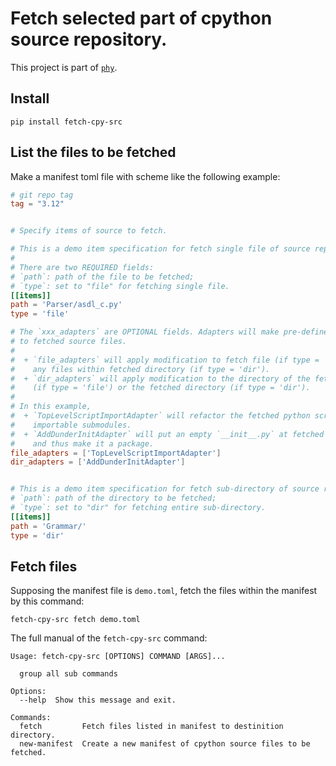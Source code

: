 # Fetch selected part of cpython source repository.

This project is part of [`phy`](https://github.com/phy-precompiler).

## Install

```shell
pip install fetch-cpy-src
```


## List the files to be fetched 

Make a manifest toml file with scheme like the following example:

```toml
# git repo tag
tag = "3.12"


# Specify items of source to fetch.

# This is a demo item specification for fetch single file of source repo.
#
# There are two REQUIRED fields:
# `path`: path of the file to be fetched;
# `type`: set to "file" for fetching single file.
[[items]]
path = 'Parser/asdl_c.py'
type = 'file'

# The `xxx_adapters` are OPTIONAL fields. Adapters will make pre-defined modification
# to fetched source files. 
#
#  + `file_adapters` will apply modification to fetch file (if type = 'file') or 
#    any files within fetched directory (if type = 'dir').
#  + `dir_adapters` will apply modification to the directory of the fetched file 
#    (if type = 'file') or the fetched directory (if type = 'dir').
# 
# In this example, 
#  + `TopLevelScriptImportAdapter` will refactor the fetched python script file to 
#    importable submodules.
#  + `AddDunderInitAdapter` will put an empty `__init__.py` at fetched directory, 
#    and thus make it a package.
file_adapters = ['TopLevelScriptImportAdapter']
dir_adapters = ['AddDunderInitAdapter']


# This is a demo item specification for fetch sub-directory of source repo.
# `path`: path of the directory to be fetched;
# `type`: set to "dir" for fetching entire sub-directory.
[[items]]
path = 'Grammar/'
type = 'dir'


```

## Fetch files 

Supposing the manifest file is `demo.toml`, fetch the files within the manifest by 
this command: 

```shell
fetch-cpy-src fetch demo.toml
```

The full manual of the `fetch-cpy-src` command:

```shell
Usage: fetch-cpy-src [OPTIONS] COMMAND [ARGS]...

  group all sub commands

Options:
  --help  Show this message and exit.

Commands:
  fetch         Fetch files listed in manifest to destinition directory.
  new-manifest  Create a new manifest of cpython source files to be fetched.
```
